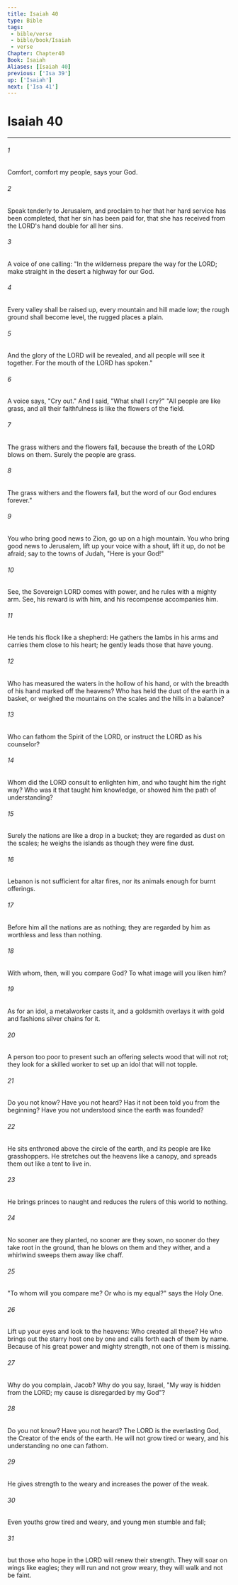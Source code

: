 ```yaml
---
title: Isaiah 40
type: Bible
tags:
 - bible/verse
 - bible/book/Isaiah
 - verse
Chapter: Chapter40
Book: Isaiah
Aliases: [Isaiah 40]
previous: ['Isa 39']
up: ['Isaiah']
next: ['Isa 41']
---
```

# Isaiah 40

***


###### 1 
Comfort, comfort my people, says your God. 

###### 2 
Speak tenderly to Jerusalem, and proclaim to her that her hard service has been completed, that her sin has been paid for, that she has received from the LORD's hand double for all her sins. 

###### 3 
A voice of one calling: "In the wilderness prepare the way for the LORD; make straight in the desert a highway for our God. 

###### 4 
Every valley shall be raised up, every mountain and hill made low; the rough ground shall become level, the rugged places a plain. 

###### 5 
And the glory of the LORD will be revealed, and all people will see it together. For the mouth of the LORD has spoken." 

###### 6 
A voice says, "Cry out." And I said, "What shall I cry?" "All people are like grass, and all their faithfulness is like the flowers of the field. 

###### 7 
The grass withers and the flowers fall, because the breath of the LORD blows on them. Surely the people are grass. 

###### 8 
The grass withers and the flowers fall, but the word of our God endures forever." 

###### 9 
You who bring good news to Zion, go up on a high mountain. You who bring good news to Jerusalem, lift up your voice with a shout, lift it up, do not be afraid; say to the towns of Judah, "Here is your God!" 

###### 10 
See, the Sovereign LORD comes with power, and he rules with a mighty arm. See, his reward is with him, and his recompense accompanies him. 

###### 11 
He tends his flock like a shepherd: He gathers the lambs in his arms and carries them close to his heart; he gently leads those that have young. 

###### 12 
Who has measured the waters in the hollow of his hand, or with the breadth of his hand marked off the heavens? Who has held the dust of the earth in a basket, or weighed the mountains on the scales and the hills in a balance? 

###### 13 
Who can fathom the Spirit of the LORD, or instruct the LORD as his counselor? 

###### 14 
Whom did the LORD consult to enlighten him, and who taught him the right way? Who was it that taught him knowledge, or showed him the path of understanding? 

###### 15 
Surely the nations are like a drop in a bucket; they are regarded as dust on the scales; he weighs the islands as though they were fine dust. 

###### 16 
Lebanon is not sufficient for altar fires, nor its animals enough for burnt offerings. 

###### 17 
Before him all the nations are as nothing; they are regarded by him as worthless and less than nothing. 

###### 18 
With whom, then, will you compare God? To what image will you liken him? 

###### 19 
As for an idol, a metalworker casts it, and a goldsmith overlays it with gold and fashions silver chains for it. 

###### 20 
A person too poor to present such an offering selects wood that will not rot; they look for a skilled worker to set up an idol that will not topple. 

###### 21 
Do you not know? Have you not heard? Has it not been told you from the beginning? Have you not understood since the earth was founded? 

###### 22 
He sits enthroned above the circle of the earth, and its people are like grasshoppers. He stretches out the heavens like a canopy, and spreads them out like a tent to live in. 

###### 23 
He brings princes to naught and reduces the rulers of this world to nothing. 

###### 24 
No sooner are they planted, no sooner are they sown, no sooner do they take root in the ground, than he blows on them and they wither, and a whirlwind sweeps them away like chaff. 

###### 25 
"To whom will you compare me? Or who is my equal?" says the Holy One. 

###### 26 
Lift up your eyes and look to the heavens: Who created all these? He who brings out the starry host one by one and calls forth each of them by name. Because of his great power and mighty strength, not one of them is missing. 

###### 27 
Why do you complain, Jacob? Why do you say, Israel, "My way is hidden from the LORD; my cause is disregarded by my God"? 

###### 28 
Do you not know? Have you not heard? The LORD is the everlasting God, the Creator of the ends of the earth. He will not grow tired or weary, and his understanding no one can fathom. 

###### 29 
He gives strength to the weary and increases the power of the weak. 

###### 30 
Even youths grow tired and weary, and young men stumble and fall; 

###### 31 
but those who hope in the LORD will renew their strength. They will soar on wings like eagles; they will run and not grow weary, they will walk and not be faint. 

